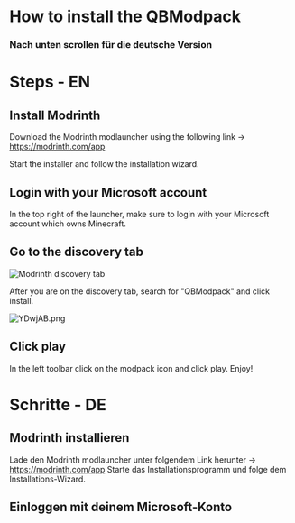 # How to install the QBModpack

### **Nach unten scrollen für die deutsche Version**

# Steps - EN

## Install Modrinth
Download the Modrinth modlauncher using the following link -> https://modrinth.com/app 

Start the installer and follow the installation wizard.

## Login with your Microsoft account

In the top right of the launcher, make sure to login with your Microsoft account which owns Minecraft.

## Go to the discovery tab

![Modrinth discovery tab](https://s6.imgcdn.dev/YDwhyq.png)

After you are on the discovery tab, search for "QBModpack" and click install.

![YDwjAB.png](https://s6.imgcdn.dev/YDwjAB.png)

## Click play

In the left toolbar click on the modpack icon and click play. Enjoy!

# Schritte - DE

## Modrinth installieren
Lade den Modrinth modlauncher unter folgendem Link herunter -> https://modrinth.com/app
Starte das Installationsprogramm und folge dem Installations-Wizard.

## Einloggen mit deinem Microsoft-Konto
